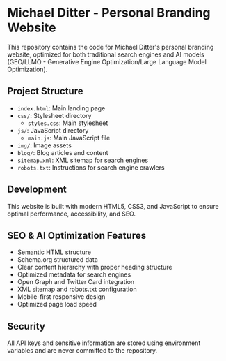 # Michael Ditter - Personal Branding Website

This repository contains the code for Michael Ditter's personal branding website, optimized for both traditional search engines and AI models (GEO/LLMO - Generative Engine Optimization/Large Language Model Optimization).

## Project Structure

- `index.html`: Main landing page
- `css/`: Stylesheet directory
  - `styles.css`: Main stylesheet
- `js/`: JavaScript directory
  - `main.js`: Main JavaScript file
- `img/`: Image assets
- `blog/`: Blog articles and content
- `sitemap.xml`: XML sitemap for search engines
- `robots.txt`: Instructions for search engine crawlers

## Development

This website is built with modern HTML5, CSS3, and JavaScript to ensure optimal performance, accessibility, and SEO.

## SEO & AI Optimization Features

- Semantic HTML structure
- Schema.org structured data
- Clear content hierarchy with proper heading structure
- Optimized metadata for search engines
- Open Graph and Twitter Card integration
- XML sitemap and robots.txt configuration
- Mobile-first responsive design
- Optimized page load speed

## Security

All API keys and sensitive information are stored using environment variables and are never committed to the repository. 